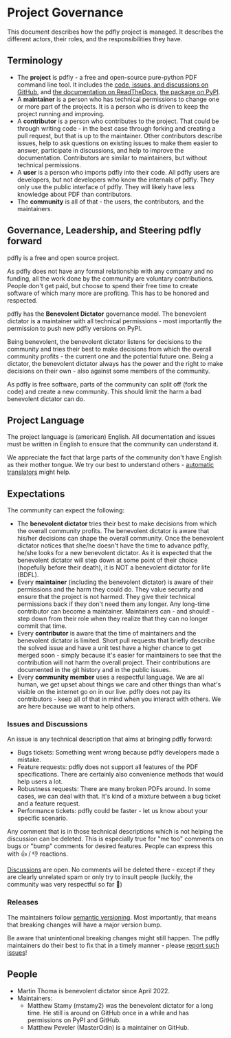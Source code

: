 # Project Governance

This document describes how the pdfly project is managed. It describes the
different actors, their roles, and the responsibilities they have.

## Terminology

* The **project** is pdfly - a free and open-source pure-python PDF command line
tool.
  It includes the [code, issues, and discussions on GitHub](https://github.com/py-pdf/pdfly),
  and [the documentation on ReadTheDocs](https://pdfly.readthedocs.io/en/latest/),
  [the package on PyPI](https://pypi.org/project/pdfly/).
* A **maintainer** is a person who has technical permissions to change one or
  more part of the projects. It is a person who is driven to keep the project running
  and improving.
* A **contributor** is a person who contributes to the project. That could be
  through writing code - in the best case through forking and creating a pull
  request, but that is up to the maintainer. Other contributors describe issues,
  help to ask questions on existing issues to make them easier to answer,
  participate in discussions, and help to improve the documentation. Contributors
  are similar to maintainers, but without technical permissions.
* A **user** is a person who imports pdfly into their code. All pdfly users
  are developers, but not developers who know the internals of pdfly. They only
  use the public interface of pdfly. They will likely have less knowledge about
  PDF than contributors.
* The **community** is all of that - the users, the contributors, and the maintainers.


## Governance, Leadership, and Steering pdfly forward

pdfly is a free and open source project.

As pdfly does not have any formal relationship with any company and no funding,
all the work done by the community are voluntary contributions. People don't
get paid, but choose to spend their free time to create software of which
many more are profiting. This has to be honored and respected.

pdfly has the **Benevolent Dictator**
governance model. The benevolent dictator is a maintainer with all technical permissions -
most importantly the permission to push new pdfly versions on PyPI.

Being benevolent, the benevolent dictator listens for decisions to the community and tries
their best to make decisions from which the overall community profits - the
current one and the potential future one. Being a dictator, the benevolent dictator always has
the power and the right to make decisions on their own - also against some
members of the community.

As pdfly is free software, parts of the community can split off (fork the code)
and create a new community. This should limit the harm a bad benevolent dictator can do.


## Project Language

The project language is (american) English. All documentation and issues must
be written in English to ensure that the community can understand it.

We appreciate the fact that large parts of the community don't have English
as their mother tongue. We try our best to understand others -
[automatic translators](https://translate.google.com/) might help.


## Expectations

The community can expect the following:

* The **benevolent dictator** tries their best to make decisions from which the overall
  community profits. The benevolent dictator is aware that his/her decisions can shape the
  overall community. Once the benevolent dictator notices that she/he doesn't have the time
  to advance pdfly, he/she looks for a new benevolent dictator. As it is expected
  that the benevolent dictator will step down at some point of their choice
  (hopefully before their death), it is NOT a benevolent dictator for life
  (BDFL).
* Every **maintainer** (including the benevolent dictator) is aware of their permissions and
  the harm they could do. They value security and ensure that the project is
  not harmed. They give their technical permissions back if they don't need them
  any longer. Any long-time contributor can become a maintainer. Maintainers
  can - and should! - step down from their role when they realize that they
  can no longer commit that time.
* Every **contributor** is aware that the time of maintainers and the benevolent dictator is
  limited. Short pull requests that briefly describe the solved issue and have
  a unit test have a higher chance to get merged soon - simply because it's
  easier for maintainers to see that the contribution will not harm the overall
  project. Their contributions are documented in the git history and in the
  public issues.
* Every **community member** uses a respectful language. We are all human, we
  get upset about things we care and other things than what's visible on the
  internet go on in our live. pdfly does not pay its contributors - keep all
  of that in mind when you interact with others. We are here because we want to
  help others.


### Issues and Discussions

An issue is any technical description that aims at bringing pdfly forward:

* Bugs tickets: Something went wrong because pdfly developers made a mistake.
* Feature requests: pdfly does not support all features of the PDF specifications.
  There are certainly also convenience methods that would help users a lot.
* Robustness requests: There are many broken PDFs around. In some cases, we can
  deal with that. It's kind of a mixture between a bug ticket and a feature
  request.
* Performance tickets: pdfly could be faster - let us know about your specific
  scenario.

Any comment that is in those technical descriptions which is not helping the
discussion can be deleted. This is especially true for "me too" comments on bugs
or "bump" comments for desired features. People can express this with 👍 / 👎
reactions.

[Discussions](https://github.com/py-pdf/pdfly/discussions) are open. No comments
will be deleted there - except if they are clearly unrelated spam or only
try to insult people (luckily, the community was very respectful so far 🤞)


### Releases

The maintainers follow [semantic versioning](https://semver.org/). Most
importantly, that means that breaking changes will have a major version bump.

Be aware that unintentional breaking changes might still happen. The pdfly
maintainers do their best to fix that in a timely manner - please
[report such issues](https://github.com/py-pdf/pdfly/issues)!


## People

* Martin Thoma is benevolent dictator since April 2022.
* Maintainers:
    * Matthew Stamy (mstamy2) was the benevolent dictator for a long time.
      He still is around on GitHub once in a while and has permissions on PyPI and GitHub.
    * Matthew Peveler (MasterOdin) is a maintainer on GitHub.
